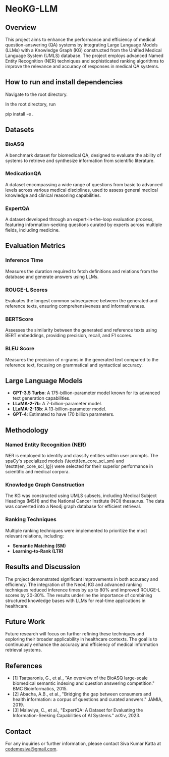 # NeoKG-LLM

## Overview

This project aims to enhance the performance and efficiency of medical question-answering (QA) systems by integrating Large Language Models (LLMs) with a Knowledge Graph (KG) constructed from the Unified Medical Language System (UMLS) database. The project employs advanced Named Entity Recognition (NER) techniques and sophisticated ranking algorithms to improve the relevance and accuracy of responses in medical QA systems.

## How to run and install dependencies
Navigate to the root directory.

In the root directory, run

pip install -e .

## Datasets

### BioASQ
A benchmark dataset for biomedical QA, designed to evaluate the ability of systems to retrieve and synthesize information from scientific literature.

### MedicationQA
A dataset encompassing a wide range of questions from basic to advanced levels across various medical disciplines, used to assess general medical knowledge and clinical reasoning capabilities.

### ExpertQA
A dataset developed through an expert-in-the-loop evaluation process, featuring information-seeking questions curated by experts across multiple fields, including medicine.

## Evaluation Metrics

### Inference Time
Measures the duration required to fetch definitions and relations from the database and generate answers using LLMs.

### ROUGE-L Scores
Evaluates the longest common subsequence between the generated and reference texts, ensuring comprehensiveness and informativeness.

### BERTScore
Assesses the similarity between the generated and reference texts using BERT embeddings, providing precision, recall, and F1 scores.

### BLEU Score
Measures the precision of n-grams in the generated text compared to the reference text, focusing on grammatical and syntactical accuracy.

## Large Language Models

- **GPT-3.5 Turbo**: A 175-billion-parameter model known for its advanced text generation capabilities.
- **LLaMA-2-7b**: A 7-billion-parameter model.
- **LLaMA-2-13b**: A 13-billion-parameter model.
- **GPT-4**: Estimated to have 170 billion parameters.

## Methodology

### Named Entity Recognition (NER)
NER is employed to identify and classify entities within user prompts. The spaCy's specialized models (\texttt{en\_core\_sci\_sm} and \texttt{en\_core\_sci\_lg}) were selected for their superior performance in scientific and medical corpora.

### Knowledge Graph Construction
The KG was constructed using UMLS subsets, including Medical Subject Headings (MSH) and the National Cancer Institute (NCI) thesaurus. The data was converted into a Neo4j graph database for efficient retrieval.

### Ranking Techniques
Multiple ranking techniques were implemented to prioritize the most relevant relations, including:
- **Semantic Matching (SM)**
- **Learning-to-Rank (LTR)**

## Results and Discussion

The project demonstrated significant improvements in both accuracy and efficiency. The integration of the Neo4j KG and advanced ranking techniques reduced inference times by up to 80% and improved ROUGE-L scores by 20-30%. The results underline the importance of combining structured knowledge bases with LLMs for real-time applications in healthcare.

## Future Work

Future research will focus on further refining these techniques and exploring their broader applicability in healthcare contexts. The goal is to continuously enhance the accuracy and efficiency of medical information retrieval systems.

## References
- [1] Tsatsaronis, G., et al., "An overview of the BioASQ large-scale biomedical semantic indexing and question answering competition." BMC Bioinformatics, 2015.
- [2] Abacha, A.B., et al., "Bridging the gap between consumers and health information: a corpus of questions and curated answers." JAMIA, 2019.
- [3] Malaviya, C., et al., "ExpertQA: A Dataset for Evaluating the Information-Seeking Capabilities of AI Systems." arXiv, 2023.

## Contact
For any inquiries or further information, please contact Siva Kumar Katta at codemesiva@gmail.com.